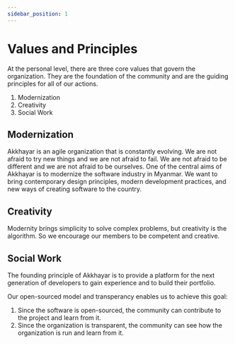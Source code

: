 ```yaml
---
sidebar_position: 1
---
```


# Values and Principles

At the personal level, there are three core values that govern the organization. They are the foundation of the community and are the guiding principles for all of our actions.

1. Modernization
2. Creativity
3. Social Work

## Modernization

Akkhayar is an agile organization that is constantly evolving. We are not afraid to try new things and we are not afraid to fail. We are not afraid to be different and we are not afraid to be ourselves. One of the central aims of Akkhayar is to modernize the software industry in Myanmar. We want to bring contemporary design principles, modern development practices, and new ways of creating software to the country.

## Creativity

Modernity brings simplicity to solve complex problems, but creativity is the algorithm. So we encourage our members to be competent and creative.

## Social Work

The founding principle of Akkhayar is to provide a platform for the next generation of developers to gain experience and to build their portfolio.

Our open-sourced model and transperancy enables us to achieve this goal:

1. Since the software is open-sourced, the community can contribute to the project and learn from it.
2. Since the organization is transparent, the community can see how the organization is run and learn from it.
